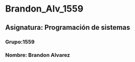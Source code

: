# Brandon_Alv_1559
## Asignatura: Programación de sistemas
### Grupo:1559
### Nombre: Brandon Alvarez
